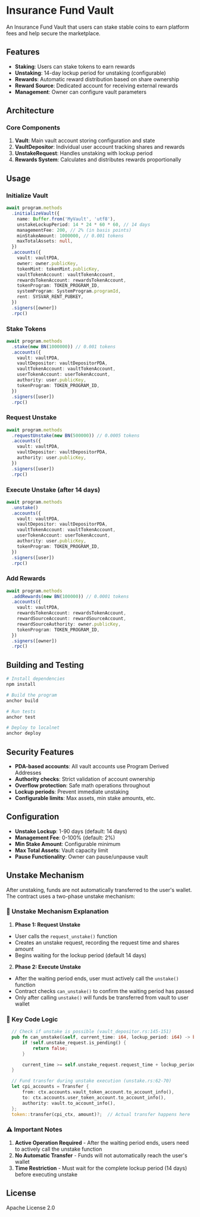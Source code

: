 # Insurance Fund Vault

An Insurance Fund Vault that users can stake stable coins to earn platform fees and help secure the marketplace.

## Features

- **Staking**: Users can stake tokens to earn rewards
- **Unstaking**: 14-day lockup period for unstaking (configurable)
- **Rewards**: Automatic reward distribution based on share ownership
- **Reward Source**: Dedicated account for receiving external rewards
- **Management**: Owner can configure vault parameters

## Architecture

### Core Components

1. **Vault**: Main vault account storing configuration and state
2. **VaultDepositor**: Individual user account tracking shares and rewards
3. **UnstakeRequest**: Handles unstaking with lockup period
4. **Rewards System**: Calculates and distributes rewards proportionally

## Usage

### Initialize Vault

```typescript
await program.methods
  .initializeVault({
    name: Buffer.from('MyVault', 'utf8'),
    unstakeLockupPeriod: 14 * 24 * 60 * 60, // 14 days
    managementFee: 200, // 2% (in basis points)
    minStakeAmount: 1000000, // 0.001 tokens
    maxTotalAssets: null,
  })
  .accounts({
    vault: vaultPDA,
    owner: owner.publicKey,
    tokenMint: tokenMint.publicKey,
    vaultTokenAccount: vaultTokenAccount,
    rewardsTokenAccount: rewardsTokenAccount,
    tokenProgram: TOKEN_PROGRAM_ID,
    systemProgram: SystemProgram.programId,
    rent: SYSVAR_RENT_PUBKEY,
  })
  .signers([owner])
  .rpc()
```

### Stake Tokens

```typescript
await program.methods
  .stake(new BN(1000000)) // 0.001 tokens
  .accounts({
    vault: vaultPDA,
    vaultDepositor: vaultDepositorPDA,
    vaultTokenAccount: vaultTokenAccount,
    userTokenAccount: userTokenAccount,
    authority: user.publicKey,
    tokenProgram: TOKEN_PROGRAM_ID,
  })
  .signers([user])
  .rpc()
```

### Request Unstake

```typescript
await program.methods
  .requestUnstake(new BN(500000)) // 0.0005 tokens
  .accounts({
    vault: vaultPDA,
    vaultDepositor: vaultDepositorPDA,
    authority: user.publicKey,
  })
  .signers([user])
  .rpc()
```

### Execute Unstake (after 14 days)

```typescript
await program.methods
  .unstake()
  .accounts({
    vault: vaultPDA,
    vaultDepositor: vaultDepositorPDA,
    vaultTokenAccount: vaultTokenAccount,
    userTokenAccount: userTokenAccount,
    authority: user.publicKey,
    tokenProgram: TOKEN_PROGRAM_ID,
  })
  .signers([user])
  .rpc()
```

### Add Rewards

```typescript
await program.methods
  .addRewards(new BN(100000)) // 0.0001 tokens
  .accounts({
    vault: vaultPDA,
    rewardsTokenAccount: rewardsTokenAccount,
    rewardSourceAccount: rewardSourceAccount,
    rewardSourceAuthority: owner.publicKey,
    tokenProgram: TOKEN_PROGRAM_ID,
  })
  .signers([owner])
  .rpc()
```

## Building and Testing

```bash
# Install dependencies
npm install

# Build the program
anchor build

# Run tests
anchor test

# Deploy to localnet
anchor deploy
```

## Security Features

- **PDA-based accounts**: All vault accounts use Program Derived Addresses
- **Authority checks**: Strict validation of account ownership
- **Overflow protection**: Safe math operations throughout
- **Lockup periods**: Prevent immediate unstaking
- **Configurable limits**: Max assets, min stake amounts, etc.

## Configuration

- **Unstake Lockup**: 1-90 days (default: 14 days)
- **Management Fee**: 0-100% (default: 2%)
- **Min Stake Amount**: Configurable minimum
- **Max Total Assets**: Vault capacity limit
- **Pause Functionality**: Owner can pause/unpause vault

## Unstake Mechanism

After unstaking, funds are not automatically transferred to the user's wallet. The contract uses a two-phase unstake mechanism:

### 🔄 Unstake Mechanism Explanation

1. **Phase 1: Request Unstake**

- User calls the `request_unstake()` function
- Creates an unstake request, recording the request time and shares amount
- Begins waiting for the lockup period (default 14 days)

2. **Phase 2: Execute Unstake**

- After the waiting period ends, user must actively call the `unstake()` function
- Contract checks `can_unstake()` to confirm the waiting period has passed
- Only after calling `unstake()` will funds be transferred from vault to user wallet

### 📍 Key Code Logic

```rust
  // Check if unstake is possible (vault_depositor.rs:145-151)
  pub fn can_unstake(&self, current_time: i64, lockup_period: i64) -> bool {
      if !self.unstake_request.is_pending() {
          return false;
      }

      current_time >= self.unstake_request.request_time + lockup_period
  }

  // Fund transfer during unstake execution (unstake.rs:62-70)
  let cpi_accounts = Transfer {
      from: ctx.accounts.vault_token_account.to_account_info(),
      to: ctx.accounts.user_token_account.to_account_info(),
      authority: vault.to_account_info(),
  };
  token::transfer(cpi_ctx, amount)?;  // Actual transfer happens here

```

### ⚠️ Important Notes

1. **Active Operation Required** - After the waiting period ends, users need to actively call the unstake function
2. **No Automatic Transfer** - Funds will not automatically reach the user's wallet
3. **Time Restriction** - Must wait for the complete lockup period (14 days) before executing unstake

## License

Apache License 2.0
